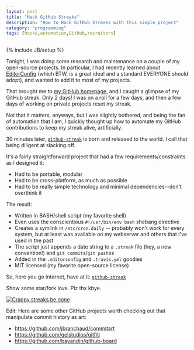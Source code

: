 ```yaml
---
layout: post
title: "Hack GitHub Streaks"
description: "How to Hack GitHub Streaks with this simple project"
category: "programming"
tags: [hacks,automation,GitHub,recruiters]
---
```

{% include JB/setup %}

Tonight, I was doing some research and maintenance on a couple of my open-source projects. In particular, I had recently learned about [EditorConfig](http://editorconfig.org/) (which BTW, is a great idea! and a standard EVERYONE should adopt), and wanted to add it to most of my projects.

That brought me to [my GitHub homepage](https://github.com/jontsai), and I caught a glimpse of my GitHub streak. Only 2 days! I was on a roll for a few days, and then a few days of working on private projects reset my streak.

Not that it matters, anyways, but I was slightly bothered, and being the fan of automation that I am, I quickly thought up how to automate my GitHub contributions to keep my streak alive, artificially.

30 minutes later, [`github-streak`](https://github.com/jontsai/github-streak) is born and released to the world. I call that being diligent at slacking off.

It's a fairly straightforward project that had a few requirements/constraints as I designed it:

- Had to be portable, modular
- Had to be cross-platform, as much as possible
- Had to be really simple technology and minimal dependencies--don't overthink it

The result:

- Written in BASH/shell script (my favorite shell)
- Even uses the conscientious `#!/usr/bin/env bash` shebang directive
- Creates a symlink in `/etc/cron.daily` -- probably won't work for every system, but at least was available on my webserver and others that I've used in the past
- The script just appends a date string to a `.streak` file (hey, a new convention!) and `git commit`s/`git push`es
- Added in the `.editorconfig` and `.travis.yml` goodies
- MIT licensed (my favorite open-source license)

So, here you go internet, have at it: [`github-streak`](https://github.com/jontsai/github-streak)

Show some star/fork love. Plz thx kbye.

<a href="http://cl.ly/image/1g1L2R241r2l"><img src="https://s3.amazonaws.com/f.cl.ly/items/1N3d1a1D1W1R0C0o1L0i/crappy_streak.png" title="Crappy streaks be gone" style="max-width: 100%;"/></a>

Edit: Here are some other GitHub projects worth checking out that manipulate commit history as art:

- <https://github.com/jbranchaud/commitart>
- <https://github.com/gelstudios/gitfiti>
- <https://github.com/bayandin/github-board>
